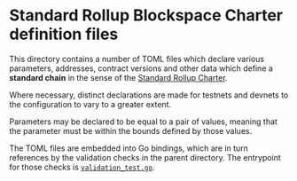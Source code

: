 # Standard Rollup Blockspace Charter definition files
This directory contains a number of TOML files which declare various parameters, addresses, contract versions and other data which define a **standard chain** in the sense of the [Standard Rollup Charter](https://gov.optimism.io/t/season-6-draft-standard-rollup-charter/8135).

Where necessary, distinct declarations are made for testnets and devnets to the configuration to vary to a greater extent.

Parameters may be declared to be equal to a pair of values, meaning that the parameter must be within the bounds defined by those values.

The TOML files are embedded into Go bindings, which are in turn references by the validation checks in the parent directory. The entrypoint for those checks is [`validation_test.go`](../validation_test.go).

